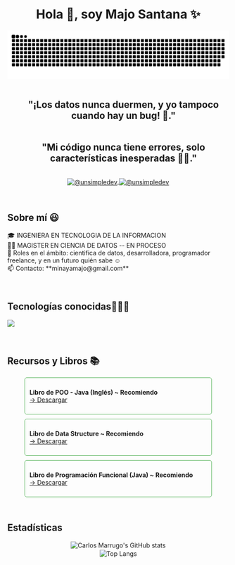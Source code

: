 <!-- Banner -->
<!--<img src="Imagenes/127.0.0.1.jpg" alt="Banner" width="100%">-->

<h1 align="center">Hola 👋, soy Majo Santana  ✨</h1>

<!--- snake -->
<div align="center">
  <img  src="https://github.com/1999AZZAR/1999AZZAR/blob/readme/resources/img/grid-snake.svg"
       alt="snake" /></a>
</div>


<!--h2 without bottom border-->
<div id="user-content-toc">
  <ul align="center">
    <summary><h2 style="display: inline-block">"¡Los datos nunca duermen, y yo tampoco cuando hay un bug! 🐛."
</h2></summary>
        <summary><h2 style="display: inline-block">
"Mi código nunca tiene errores, solo características inesperadas 🧑‍💻."</h2></summary>
  </ul>
</div>


<p align="center">
  <a href="mailto:minayamajo@gmail.com" target="blank">
    <img align="center" src="https://img.shields.io/badge/Gmail-4CAF50?style=for-the-badge&logo=gmail&logoColor=white" alt="@unsimpledev" />
  </a>
  <a href="https://www.linkedin.com/in/mar%C3%ADa-santana-8649b1244/" target="blank">
    <img align="center" src="https://img.shields.io/badge/Linkedin-007BFF?style=for-the-badge&logo=linkedin&logoColor=black" alt="@unsimpledev" />
  </a>
</p>

<br>

<h2 align="left">Sobre mí 😃</h2>
<p align="left">
  🎓 INGENIERA EN TECNOLOGIA DE LA INFORMACION<br>
  👩‍💻 MAGISTER EN CIENCIA DE DATOS -- EN PROCESO<br>
  📝 Roles en el ámbito: cientifica de datos, desarrolladora, programador freelance, y en un futuro quién sabe ☺️<br>
  📫 Contacto: **minayamajo@gmail.com**
</p>
 
<br>

<h2 align="left">Tecnologías conocidas👨🏻‍💻</h2>
<p align="left">
  <a href="https://skillicons.dev">
    <img src="https://skillicons.dev/icons?i=firebase,flutter,docker,css,azure,aws,atom,arduino,angular,anaconda,cs,cpp,java,php,py,css,html,js,nodejs,mysql,sqlite,git,github,vscode,ps&perline=12" />
  </a>
</p>

<br>

<h2 align="left">Recursos y Libros 📚</h2>
<div align="center">
  <div style="border: 1px solid #4CAF50; border-radius: 5px; padding: 10px; margin-bottom: 10px; width: 80%;">
    <p align="left">
      <strong>Libro de POO - Java (Inglés) ~ Recomiendo</strong><br>
      <a href="https://www.ms.sapientia.ro/~manyi/teaching/oop/oop_java.pdf" target="blank">-> Descargar</a>
    </p>
  </div>
  <div style="border: 1px solid #4CAF50; border-radius: 5px; padding: 10px; margin-bottom: 10px; width: 80%;">
    <p align="left">
      <strong>Libro de Data Structure ~ Recomiendo</strong><br>
      <a href="https://dl.ebooksworld.ir/motoman/Wiley.Data.Structures.and.Algorithms.in.Java.6th.Edition.www.EBooksWorld.ir.pdf" target="blank">-> Descargar</a>
    </p>
  </div>
  <div style="border: 1px solid #4CAF50; border-radius: 5px; padding: 10px; margin-bottom: 10px; width: 80%;">
    <p align="left">
      <strong>Libro de Programación Funcional (Java) ~ Recomiendo</strong><br>
      <a href="https://github.com/sergarb1/JavaFuncional/blob/master/Java%20-%20Programacion%20Funcional.pdf" target="blank">-> Descargar</a>
    </p>
  </div>
</div>

<br>

<!-- Puedes agregar más secciones según sea necesario -->
<!-- Por ejemplo, si deseas incluir estadísticas de GitHub -->
<h2 align="left">Estadísticas</h2>
<p align="center">
  <img align="center" src="https://github-readme-stats.vercel.app/api?username=Carlos-Marrugo&show_icons=true&theme=dark" alt="Carlos Marrugo's GitHub stats" />
  <br>
  <img align="center" src="https://github-readme-stats.vercel.app/api/top-langs/?username=Carlos-Marrugo&layout=compact&theme=dark" alt="Top Langs" />
</p>

